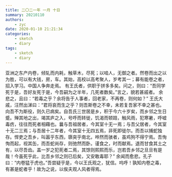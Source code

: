```yaml
---
title: 二〇二一年 一月 十日
summary: 20210110
authors:
    - zyc
date: 2020-01-10 21:21:34
categories:
    - sketch
    - diary
tags:
    - sketch
    - diary
---
```


亚洲之东产内卷，倾轧而内耗，触草木，尽死；以啮人，无御之者。然卷而出之以为胜，可以有大钱，房，车。其始，高校以高考聚人，岁考其一；募有能卷之者，招入学习。中国人争奔走焉。
有王氏者，供职于拼多多矣。问之，则曰：“吾同学死于是，吾好友死于是，今吾嗣为之半年，几死者数矣。”言之，貌若甚戚者。
余悲之，且曰：“若毒之乎？余将告于人事者，回老家，不再卷，则何如？”
王氏大戚，汪然出涕曰：“君将哀而生之乎？则吾斯卷之不幸，未若复吾家不幸之甚也。向吾不为斯役，则久已病矣。自吾氏三世居是乡，积于今六十岁矣，而乡邻之生日蹙。殚其地之出，竭其庐之入，号呼而转徙，饥渴而顿踣，触风雨，犯寒暑，呼嘘毒疠，往往而死者相藉也。曩与吾祖居者，今其室十无一焉；与吾父居者，今其室十无二三焉；与吾居十二年者，今其室十无四五焉，非死即徙尔。而吾以捕蛇独存。悍吏之吾乡，叫嚣乎东西，隳突乎南北，哗然而骇者，虽鸡狗不得宁焉。吾恂恂而起，视其缶，而吾蛇尚存，则弛然而卧。谨食之，时而献焉。退而甘食其土之有，以尽吾齿。盖一岁之犯死者二焉，其馀则熙熙而乐，岂若吾乡邻之旦旦有是哉！今虽死乎此，比吾乡邻之则已后矣，又安敢毒耶？”
余闻而愈悲。孔子曰：“内卷猛于虎也。”吾尝疑乎是，今以王氏观之，犹信。呜呼！孰知内卷之毒，有甚是蛇者乎！故为之说，以俟夫观人风者得焉。
